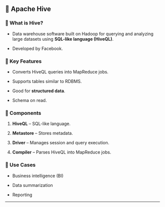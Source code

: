 ## 🐝 **Apache Hive**

### 🔹 What is Hive?

- Data warehouse software built on Hadoop for querying and analyzing large datasets using **SQL-like language (HiveQL)**.
    
- Developed by Facebook.
    

### 🔹 Key Features

- Converts HiveQL queries into MapReduce jobs.
    
- Supports tables similar to RDBMS.
    
- Good for **structured data**.
    
- Schema on read.
    

### 🔹 Components

1. **HiveQL** – SQL-like language.
    
2. **Metastore** – Stores metadata.
    
3. **Driver** – Manages session and query execution.
    
4. **Compiler** – Parses HiveQL into MapReduce jobs.
    

### 🔹 Use Cases

- Business intelligence (BI)
    
- Data summarization
    
- Reporting
    

---
